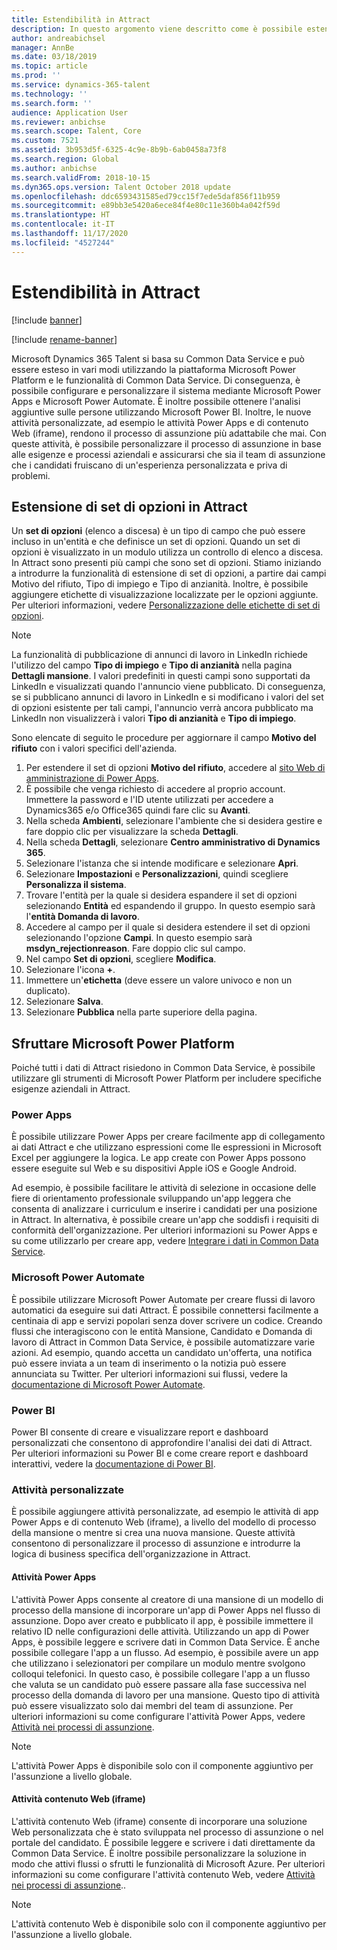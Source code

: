 ```yaml
---
title: Estendibilità in Attract
description: In questo argomento viene descritto come è possibile estendere Microsoft Dynamics 365 Talent - Attract utilizzando Microsoft Power Platform.
author: andreabichsel
manager: AnnBe
ms.date: 03/18/2019
ms.topic: article
ms.prod: ''
ms.service: dynamics-365-talent
ms.technology: ''
ms.search.form: ''
audience: Application User
ms.reviewer: anbichse
ms.search.scope: Talent, Core
ms.custom: 7521
ms.assetid: 3b953d5f-6325-4c9e-8b9b-6ab0458a73f8
ms.search.region: Global
ms.author: anbichse
ms.search.validFrom: 2018-10-15
ms.dyn365.ops.version: Talent October 2018 update
ms.openlocfilehash: ddc6593431585ed79cc15f7ede5daf856f11b959
ms.sourcegitcommit: e89bb3e5420a6ece84f4e80c11e360b4a042f59d
ms.translationtype: HT
ms.contentlocale: it-IT
ms.lasthandoff: 11/17/2020
ms.locfileid: "4527244"
---
```

# <a name="extensibility-in-attract"></a>Estendibilità in Attract

[!include [banner](includes/banner.md)]

[!include [rename-banner](~/includes/cc-data-platform-banner.md)]

Microsoft Dynamics 365 Talent si basa su Common Data Service e può essere esteso in vari modi utilizzando la piattaforma Microsoft Power Platform e le funzionalità di Common Data Service. Di conseguenza, è possibile configurare e personalizzare il sistema mediante Microsoft Power Apps e Microsoft Power Automate. È inoltre possibile ottenere l'analisi aggiuntive sulle persone utilizzando Microsoft Power BI. Inoltre, le nuove attività personalizzate, ad esempio le attività Power Apps e di contenuto Web (iframe), rendono il processo di assunzione più adattabile che mai. Con queste attività, è possibile personalizzare il processo di assunzione in base alle esigenze e processi aziendali e assicurarsi che sia il team di assunzione che i candidati fruiscano di un'esperienza personalizzata e priva di problemi.

## <a name="extending-option-sets-in-attract"></a>Estensione di set di opzioni in Attract

Un **set di opzioni** (elenco a discesa) è un tipo di campo che può essere incluso in un'entità e che definisce un set di opzioni. Quando un set di opzioni è visualizzato in un modulo utilizza un controllo di elenco a discesa.  In Attract sono presenti più campi che sono set di opzioni.  Stiamo iniziando a introdurre la funzionalità di estensione di set di opzioni, a partire dai campi Motivo del rifiuto, Tipo di impiego e Tipo di anzianità.   Inoltre, è possibile aggiungere etichette di visualizzazione localizzate per le opzioni aggiunte. Per ulteriori informazioni, vedere [Personalizzazione delle etichette di set di opzioni](https://docs.microsoft.com/powerapps/developer/common-data-service/customize-labels-support-multiple-languages).

> [!NOTE]
> La funzionalità di pubblicazione di annunci di lavoro in LinkedIn richiede l'utilizzo del campo **Tipo di impiego** e **Tipo di anzianità** nella pagina **Dettagli mansione**. I valori predefiniti in questi campi sono supportati da LinkedIn e visualizzati quando l'annuncio viene pubblicato. Di conseguenza, se si pubblicano annunci di lavoro in LinkedIn e si modificano i valori del set di opzioni esistente per tali campi, l'annuncio verrà ancora pubblicato ma LinkedIn non visualizzerà i valori **Tipo di anzianità** e **Tipo di impiego**.  

Sono elencate di seguito le procedure per aggiornare il campo **Motivo del rifiuto** con i valori specifici dell'azienda.  

1. Per estendere il set di opzioni **Motivo del rifiuto**, accedere al [sito Web di amministrazione di Power Apps](https://admin.powerapps.com).
2. È possibile che venga richiesto di accedere al proprio account. Immettere la password e l'ID utente utilizzati per accedere a Dynamics365 e/o Office365 quindi fare clic su **Avanti**.
3. Nella scheda **Ambienti**, selezionare l'ambiente che si desidera gestire e fare doppio clic per visualizzare la scheda **Dettagli**.
4. Nella scheda **Dettagli**, selezionare **Centro amministrativo di Dynamics 365**.
5. Selezionare l'istanza che si intende modificare e selezionare **Apri**.
6. Selezionare **Impostazioni** e **Personalizzazioni**, quindi scegliere **Personalizza il sistema**.
7. Trovare l'entità per la quale si desidera espandere il set di opzioni selezionando **Entità** ed espandendo il gruppo. In questo esempio sarà l'**entità Domanda di lavoro**.
8. Accedere al campo per il quale si desidera estendere il set di opzioni selezionando l'opzione **Campi**. In questo esempio sarà **msdyn_rejectionreason**. Fare doppio clic sul campo.
9. Nel campo **Set di opzioni**, scegliere **Modifica**.
10. Selezionare l'icona **+**.
11. Immettere un'**etichetta**  (deve essere un valore univoco e non un duplicato).
12. Selezionare **Salva**.
13. Selezionare **Pubblica** nella parte superiore della pagina.

## <a name="take-advantage-of-the-microsoft-power-platform"></a>Sfruttare Microsoft Power Platform 

Poiché tutti i dati di Attract risiedono in Common Data Service, è possibile utilizzare gli strumenti di Microsoft Power Platform per includere specifiche esigenze aziendali in Attract.

### <a name="power-apps"></a>Power Apps

È possibile utilizzare Power Apps per creare facilmente app di collegamento ai dati Attract e che utilizzano espressioni come lle espressioni in Microsoft Excel per aggiungere la logica. Le app create con Power Apps possono essere eseguite sul Web e su dispositivi Apple iOS e Google Android.

Ad esempio, è possibile facilitare le attività di selezione in occasione delle fiere di orientamento professionale sviluppando un'app leggera che consenta di analizzare i curriculum e inserire i candidati per una posizione in Attract. In alternativa, è possibile creare un'app che soddisfi i requisiti di conformità dell'organizzazione. Per ulteriori informazioni su Power Apps e su come utilizzarlo per creare app, vedere [Integrare i dati in Common Data Service](https://docs.microsoft.com/powerapps).

### <a name="microsoft-power-automate"></a>Microsoft Power Automate 

È possibile utilizzare Microsoft Power Automate per creare flussi di lavoro automatici da eseguire sui dati Attract. È possibile connettersi facilmente a centinaia di app e servizi popolari senza dover scrivere un codice. Creando flussi che interagiscono con le entità Mansione, Candidato e Domanda di lavoro di Attract in Common Data Service, è possibile automatizzare varie azioni. Ad esempio, quando accetta un candidato un'offerta, una notifica può essere inviata a un team di inserimento o la notizia può essere annunciata su Twitter. Per ulteriori informazioni sui flussi, vedere la [documentazione di Microsoft Power Automate](https://docs.microsoft.com/flow/).

### <a name="power-bi"></a>Power BI

Power BI consente di creare e visualizzare report e dashboard personalizzati che consentono di approfondire l'analisi dei dati di Attract. Per ulteriori informazioni su Power BI e come creare report e dashboard interattivi, vedere la [documentazione di Power BI](https://docs.microsoft.com/power-bi/).

### <a name="custom-activities"></a>Attività personalizzate 

È possibile aggiungere attività personalizzate, ad esempio le attività di app Power Apps e di contenuto Web (iframe), a livello del modello di processo della mansione o mentre si crea una nuova mansione. Queste attività consentono di personalizzare il processo di assunzione e introdurre la logica di business specifica dell'organizzazione in Attract.

#### <a name="power-apps-activity"></a>Attività Power Apps 

L'attività Power Apps consente al creatore di una mansione di un modello di processo della mansione di incorporare un'app di Power Apps nel flusso di assunzione. Dopo aver creato e pubblicato il app, è possibile immettere il relativo ID nelle configurazioni delle attività. Utilizzando un app di Power Apps, è possibile leggere e scrivere dati in Common Data Service. È anche possibile collegare l'app a un flusso. Ad esempio, è possibile avere un app che utilizzano i selezionatori per compilare un modulo mentre svolgono colloqui telefonici. In questo caso, è possibile collegare l'app a un flusso che valuta se un candidato può essere passare alla fase successiva nel processo della domanda di lavoro per una mansione. Questo tipo di attività può essere visualizzato solo dai membri del team di assunzione. Per ulteriori informazioni su come configurare l'attività Power Apps, vedere [Attività nei processi di assunzione](./activities-attract.md).

> [!NOTE]
> L'attività Power Apps è disponibile solo con il componente aggiuntivo per l'assunzione a livello globale.

#### <a name="web-content-iframe-activity"></a>Attività contenuto Web (iframe)

L'attività contenuto Web (iframe) consente di incorporare una soluzione Web personalizzata che è stato sviluppata nel processo di assunzione o nel portale del candidato. È possibile leggere e scrivere i dati direttamente da Common Data Service. È inoltre possibile personalizzare la soluzione in modo che attivi flussi o sfrutti le funzionalità di Microsoft Azure. Per ulteriori informazioni su come configurare l'attività contenuto Web, vedere [Attività nei processi di assunzione](./activities-attract.md)..

> [!NOTE]
> L'attività contenuto Web è disponibile solo con il componente aggiuntivo per l'assunzione a livello globale.

